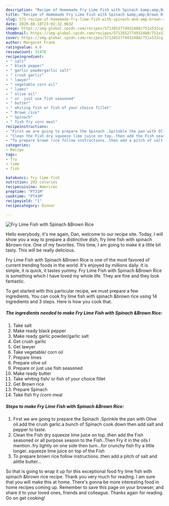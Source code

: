 ```yaml
---
description: "Recipe of Homemade Fry Lime Fish with Spinach &amp;amp;Brown Rice"
title: "Recipe of Homemade Fry Lime Fish with Spinach &amp;amp;Brown Rice"
slug: 572-recipe-of-homemade-fry-lime-fish-with-spinach-and-amp-brown-rice
date: 2020-08-18T23:02:32.063Z
image: https://img-global.cpcdn.com/recipes/5712652774932480/751x532cq70/fry-lime-fish-with-spinach-brown-rice-recipe-main-photo.jpg
thumbnail: https://img-global.cpcdn.com/recipes/5712652774932480/751x532cq70/fry-lime-fish-with-spinach-brown-rice-recipe-main-photo.jpg
cover: https://img-global.cpcdn.com/recipes/5712652774932480/751x532cq70/fry-lime-fish-with-spinach-brown-rice-recipe-main-photo.jpg
author: Margaret Frank
ratingvalue: 4.6
reviewcount: 31478
recipeingredient:
- " salt"
- " black pepper"
- " garlic powdergarlic salt"
- " crush garlic"
- " lawyer"
- " vegetable corn oil"
- " limes"
- " olive oil"
- " or  just use fish seasoned"
- " butter"
- " whiting fish or fish of your choice fillet"
- " Brown rice"
- " Spinach"
- " fish fry corn meal"
recipeinstructions:
- "First we are going to prepare the Spinach .Sprinkle the pan with Olive oil.add the crush garlic.a bunch of Spinach cook down then add salt and pepper to taste."
- "Clean the Fish dry squeeze lime juice on top..then add the Fish seasoned or all purpose season to the Fish..Then Fry it in the oils I mention..fry lightly on one side then turn...for crunchy fish fry a little longer..squeeze lime juice on top of the Fish"
- "To prepare brown rice follow instructions..then add a pitch of salt and alittle butter..."
categories:
- Recipe
tags:
- fry
- lime
- fish

katakunci: fry lime fish 
nutrition: 283 calories
recipecuisine: American
preptime: "PT31M"
cooktime: "PT43M"
recipeyield: "1"
recipecategory: Dinner

---
```



![Fry Lime Fish with Spinach &amp;Brown Rice](https://img-global.cpcdn.com/recipes/5712652774932480/751x532cq70/fry-lime-fish-with-spinach-brown-rice-recipe-main-photo.jpg)

Hello everybody, it's me again, Dan, welcome to our recipe site. Today, I will show you a way to prepare a distinctive dish, fry lime fish with spinach &amp;brown rice. One of my favorites. This time, I am going to make it a little bit tasty. This will be really delicious.

Fry Lime Fish with Spinach &amp;Brown Rice is one of the most favored of current trending foods in the world. It's enjoyed by millions daily. It is simple, it is quick, it tastes yummy. Fry Lime Fish with Spinach &amp;Brown Rice is something which I have loved my whole life. They are fine and they look fantastic.




To get started with this particular recipe, we must prepare a few ingredients. You can cook fry lime fish with spinach &amp;brown rice using 14 ingredients and 3 steps. Here is how you cook that.

<!--inarticleads1-->

##### The ingredients needed to make Fry Lime Fish with Spinach &amp;Brown Rice:

1. Take  salt
1. Make ready  black pepper
1. Make ready  garlic powder/garlic salt
1. Get  crush garlic
1. Get  lawyer
1. Take  vegetable/ corn oil
1. Prepare  limes
1. Prepare  olive oil
1. Prepare  or  just use fish seasoned
1. Make ready  butter
1. Take  whiting fish/ or fish of your choice fillet
1. Get  Brown rice
1. Prepare  Spinach
1. Take  fish fry /corn meal




<!--inarticleads2-->

##### Steps to make Fry Lime Fish with Spinach &amp;Brown Rice:

1. First we are going to prepare the Spinach .Sprinkle the pan with Olive oil.add the crush garlic.a bunch of Spinach cook down then add salt and pepper to taste.
1. Clean the Fish dry squeeze lime juice on top..then add the Fish seasoned or all purpose season to the Fish..Then Fry it in the oils I mention..fry lightly on one side then turn...for crunchy fish fry a little longer..squeeze lime juice on top of the Fish
1. To prepare brown rice follow instructions..then add a pitch of salt and alittle butter...




So that is going to wrap it up for this exceptional food fry lime fish with spinach &amp;brown rice recipe. Thank you very much for reading. I am sure that you will make this at home. There's gonna be more interesting food in home recipes coming up. Remember to save this page on your browser, and share it to your loved ones, friends and colleague. Thanks again for reading. Go on get cooking!
